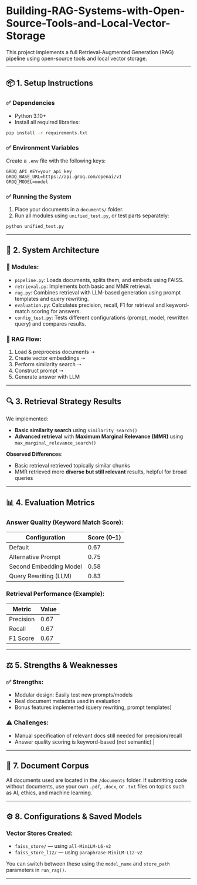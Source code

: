 # Building-RAG-Systems-with-Open-Source-Tools-and-Local-Vector-Storage

This project implements a full Retrieval-Augmented Generation (RAG) pipeline using open-source tools and local vector storage. 

---

## 📦 1. Setup Instructions

### ✅ Dependencies
- Python 3.10+
- Install all required libraries:
```bash
pip install -r requirements.txt
```

### ✅ Environment Variables
Create a `.env` file with the following keys:
```
GROQ_API_KEY=your_api_key
GROQ_BASE_URL=https://api.groq.com/openai/v1
GROQ_MODEL=model
```

### ✅ Running the System
1. Place your documents in a `documents/` folder.
2. Run all modules using `unified_test.py`, or test parts separately:
```bash
python unified_test.py
```

---

## 🧠 2. System Architecture

### 📂 Modules:
- `pipeline.py`: Loads documents, splits them, and embeds using FAISS.
- `retrieval.py`: Implements both basic and MMR retrieval.
- `rag.py`: Combines retrieval with LLM-based generation using prompt templates and query rewriting.
- `evaluation.py`: Calculates precision, recall, F1 for retrieval and keyword-match scoring for answers.
- `config_test.py`: Tests different configurations (prompt, model, rewritten query) and compares results.

### 🔁 RAG Flow:
1. Load & preprocess documents ➝
2. Create vector embeddings ➝
3. Perform similarity search ➝
4. Construct prompt ➝
5. Generate answer with LLM

---

## 🔍 3. Retrieval Strategy Results

We implemented:
- **Basic similarity search** using `similarity_search()`
- **Advanced retrieval** with **Maximum Marginal Relevance (MMR)** using `max_marginal_relevance_search()`

**Observed Differences**:
- Basic retrieval retrieved topically similar chunks
- MMR retrieved more **diverse but still relevant** results, helpful for broad queries

---

## 📊 4. Evaluation Metrics

### Answer Quality (Keyword Match Score):
| Configuration              | Score (0–1) |
|---------------------------|-------------|
| Default                   | 0.67        |
| Alternative Prompt        | 0.75        |
| Second Embedding Model    | 0.58        |
| Query Rewriting (LLM)     | 0.83        |

### Retrieval Performance (Example):
| Metric     | Value |
|------------|-------|
| Precision  | 0.67  |
| Recall     | 0.67  |
| F1 Score   | 0.67  |

---

## ⚖️ 5. Strengths & Weaknesses

### ✅ Strengths:
- Modular design: Easily test new prompts/models
- Real document metadata used in evaluation
- Bonus features implemented (query rewriting, prompt templates)

### ⚠️ Challenges:
- Manual specification of relevant docs still needed for precision/recall
- Answer quality scoring is keyword-based (not semantic)
|

---

## 📁 7. Document Corpus

All documents used are located in the `/documents` folder. If submitting code without documents, use your own `.pdf`, `.docx`, or `.txt` files on topics such as AI, ethics, and machine learning.

---

## ⚙️ 8. Configurations & Saved Models

### Vector Stores Created:
- `faiss_store/` — using `all-MiniLM-L6-v2`
- `faiss_store_l12/` — using `paraphrase-MiniLM-L12-v2`

You can switch between these using the `model_name` and `store_path` parameters in `run_rag()`.

---
